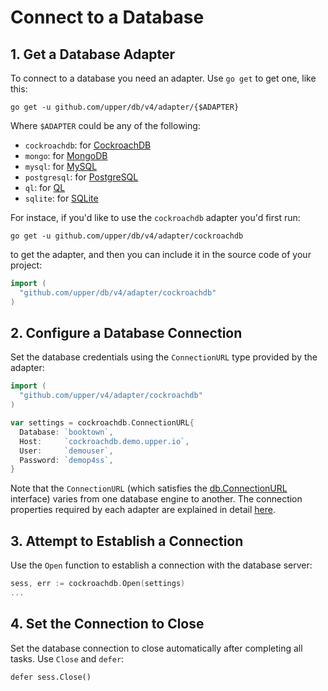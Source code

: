 # Connect to a Database

## 1. Get a Database Adapter

To connect to a database you need an adapter. Use `go get` to get one, like
this:

```
go get -u github.com/upper/db/v4/adapter/{$ADAPTER}
```

Where `$ADAPTER` could be any of the following:

* `cockroachdb`: for [CockroachDB](https://www.cockroachlabs.com/product/)
* `mongo`: for [MongoDB](https://www.mongodb.com/)
* `mysql`: for [MySQL](https://www.mysql.com/)
* `postgresql`: for [PostgreSQL](https://www.postgresql.org/)
* `ql`: for [QL](https://godoc.org/modernc.org/ql)
* `sqlite`: for [SQLite](https://www.sqlite.org/index.html)

For instace, if you'd like to use the `cockroachdb` adapter you'd first run:

```
go get -u github.com/upper/db/v4/adapter/cockroachdb
```

to get the adapter, and then you can include it in the source code of your
project:

```go
import (
  "github.com/upper/db/v4/adapter/cockroachdb"
)
```

## 2. Configure a Database Connection

Set the database credentials using the `ConnectionURL` type provided by the
adapter:

```go
import (
  "github.com/upper/v4/adapter/cockroachdb"
)

var settings = cockroachdb.ConnectionURL{
  Database: `booktown`,
  Host:     `cockroachdb.demo.upper.io`,
  User:     `demouser`,
  Password: `demop4ss`,
}
```

Note that the `ConnectionURL` (which satisfies the [db.ConnectionURL][1]
interface) varies from one database engine to another. The connection
properties required by each adapter are explained in detail
[here](https://upper.io/docs/adapters).


## 3. Attempt to Establish a Connection

Use the `Open` function to establish a connection with the database server:

```go
sess, err := cockroachdb.Open(settings)
...
```

## 4. Set the Connection to Close

Set the database connection to close automatically after completing all tasks.
Use `Close` and `defer`:

```
defer sess.Close()
```

[1]: https://godoc.org/github.com/upper/db#ConnectionURL
